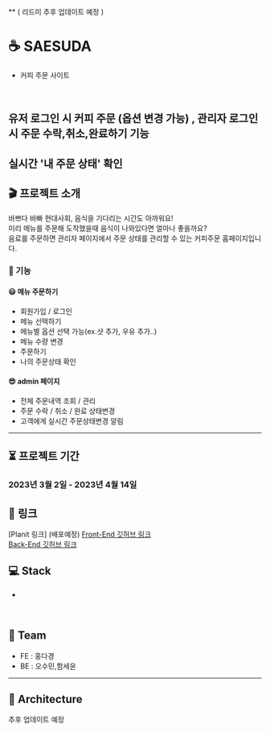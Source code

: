 ** ( 리드미 추후 업데이트 예정 )

# ☕️ SAESUDA

- 커피 주문 사이트

<br/>

## 유저 로그인 시 커피 주문 (옵션 변경 가능) , 관리자 로그인 시 주문 수락,취소,완료하기 기능
## 실시간 '내 주문 상태' 확인


## 🎬 프로젝트 소개

바쁘다 바빠 현대사회, 음식을 기다리는 시간도 아까워요! <br>
미리 메뉴를 주문해 도착했을때 음식이 나와있다면 얼마나 좋을까요?<br>
음료를 주문하면 관리자 페이지에서 주문 상태를 관리할 수 있는 커피주문 홈페이지입니다. 

### 🚀 기능

#### 😃 메뉴 주문하기
- 회원가입 / 로그인
- 메뉴 선택하기
- 메뉴별 옵션 선택 가능(ex.샷 추가, 우유 추가..)
- 메뉴 수량 변경
- 주문하기
- 나의 주문상태 확인

#### 😎 admin 페이지
- 전체 주문내역 조회 / 관리
- 주문 수락 / 취소 / 완료 상태변경
- 고객에게 실시간 주문상태변경 알림


<hr/>

## ⏳ 프로젝트 기간

### 2023년 3월 2일 - 2023년 4월 14일

## 📌 링크

[Planit 링크] (배포예정)
[Front-End 깃허브 링크](https://github.com/ddoqi/saesuda-front)  
[Back-End 깃허브 링크](https://github.com/hamseyoun/sesuda_backend)  


## 💻 Stack

-

<br/>

## 🧙 Team

- FE : 홍다경
- BE : 오수민,함세윤

<hr/>

## :santa: Architecture

추후 업데이트 예정

<br/>


